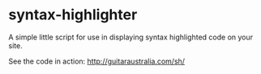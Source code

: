 # syntax-highlighter
A simple little script for use in displaying syntax highlighted code on your site. 

See the code in action: http://guitaraustralia.com/sh/
